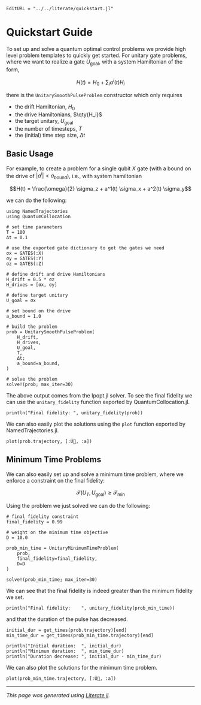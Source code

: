 ```@meta
EditURL = "../../literate/quickstart.jl"
```

# Quickstart Guide

To set up and solve a quantum optimal control problems we provide high level problem templates to quickly get started. For unitary gate problems, where we want to realize a gate $U_{\text{goal}}$, with a system Hamiltonian of the form,
```math
H(t) = H_0 + \sum_i a^i(t) H_i
```
there is the `UnitarySmoothPulseProblem` constructor which only requires
- the drift Hamiltonian, $H_0$
- the drive Hamiltonians, $\qty{H_i}$
- the target unitary, $U_{\text{goal}}$
- the number of timesteps, $T$
- the (initial) time step size, $\Delta t$

## Basic Usage

For example, to create a problem for a single qubit $X$ gate (with a bound on the drive of $|a^i| < a_{\text{bound}}$), i.e., with system hamiltonian
```math
H(t) = \frac{\omega}{2} \sigma_z + a^1(t) \sigma_x + a^2(t) \sigma_y
```
we can do the following:

````@example quickstart
using NamedTrajectories
using QuantumCollocation

# set time parameters
T = 100
Δt = 0.1

# use the exported gate dictionary to get the gates we need
σx = GATES(:X)
σy = GATES(:Y)
σz = GATES(:Z)

# define drift and drive Hamiltonians
H_drift = 0.5 * σz
H_drives = [σx, σy]

# define target unitary
U_goal = σx

# set bound on the drive
a_bound = 1.0

# build the problem
prob = UnitarySmoothPulseProblem(
    H_drift,
    H_drives,
    U_goal,
    T,
    Δt;
    a_bound=a_bound,
)

# solve the problem
solve!(prob; max_iter=30)
````

The above output comes from the Ipopt.jl solver. To see the final fidelity we can use the `unitary_fidelity` function exported by QuantumCollocation.jl.

````@example quickstart
println("Final fidelity: ", unitary_fidelity(prob))
````

We can also easily plot the solutions using the `plot` function exported by NamedTrajectories.jl.

````@example quickstart
plot(prob.trajectory, [:Ũ⃗, :a])
````

## Minimum Time Problems

We can also easily set up and solve a minimum time problem, where we enforce a constraint on the final fidelity:
```math
\mathcal{F}(U_T, U_{\text{goal}}) \geq \mathcal{F}_{\text{min}}
```
Using the problem we just solved we can do the following:

````@example quickstart
# final fidelity constraint
final_fidelity = 0.99

# weight on the minimum time objective
D = 10.0

prob_min_time = UnitaryMinimumTimeProblem(
    prob;
    final_fidelity=final_fidelity,
    D=D
)

solve!(prob_min_time; max_iter=30)
````

We can see that the final fidelity is indeed greater than the minimum fidelity we set.

````@example quickstart
println("Final fidelity:    ", unitary_fidelity(prob_min_time))
````

and that the duration of the pulse has decreased.

````@example quickstart
initial_dur = get_times(prob.trajectory)[end]
min_time_dur = get_times(prob_min_time.trajectory)[end]

println("Initial duration:  ", initial_dur)
println("Minimum duration:  ", min_time_dur)
println("Duration decrease: ", initial_dur - min_time_dur)
````

We can also plot the solutions for the minimum time problem.

````@example quickstart
plot(prob_min_time.trajectory, [:Ũ⃗, :a])
````

---

*This page was generated using [Literate.jl](https://github.com/fredrikekre/Literate.jl).*

